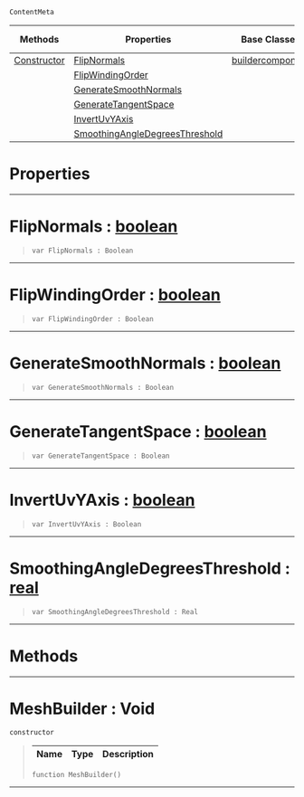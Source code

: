  `ContentMeta`

|Methods|Properties|Base Classes|Derived Classes|
|---|---|---|---|
|[ Constructor](https://github.com/ArendDanielek/ZeroDocsTest/blob/master/code_reference/class_reference/meshbuilder.markdown#meshbuilder-void)|[ FlipNormals](https://github.com/ArendDanielek/ZeroDocsTest/blob/master/code_reference/class_reference/meshbuilder.markdown#flipnormals-zero-engine)|[buildercomponent](https://github.com/ArendDanielek/ZeroDocsTest/blob/master/code_reference/class_reference/buildercomponent.markdown)| |
| |[ FlipWindingOrder](https://github.com/ArendDanielek/ZeroDocsTest/blob/master/code_reference/class_reference/meshbuilder.markdown#flipwindingorder-zero-en)| | |
| |[ GenerateSmoothNormals](https://github.com/ArendDanielek/ZeroDocsTest/blob/master/code_reference/class_reference/meshbuilder.markdown#generatesmoothnormals-ze)| | |
| |[ GenerateTangentSpace](https://github.com/ArendDanielek/ZeroDocsTest/blob/master/code_reference/class_reference/meshbuilder.markdown#generatetangentspace-zer)| | |
| |[ InvertUvYAxis](https://github.com/ArendDanielek/ZeroDocsTest/blob/master/code_reference/class_reference/meshbuilder.markdown#invertuvyaxis-zero-engin)| | |
| |[ SmoothingAngleDegreesThreshold](https://github.com/ArendDanielek/ZeroDocsTest/blob/master/code_reference/class_reference/meshbuilder.markdown#smoothingangledegreesthr)| | |


 #  Properties


---  
 #  FlipNormals : [boolean](https://github.com/ArendDanielek/ZeroDocsTest/blob/master/code_reference/zilch_base_types/boolean.markdown)

> 
> ``` lang=cpp, name=Zilch
> var FlipNormals : Boolean


---  
 #  FlipWindingOrder : [boolean](https://github.com/ArendDanielek/ZeroDocsTest/blob/master/code_reference/zilch_base_types/boolean.markdown)

> 
> ``` lang=cpp, name=Zilch
> var FlipWindingOrder : Boolean


---  
 #  GenerateSmoothNormals : [boolean](https://github.com/ArendDanielek/ZeroDocsTest/blob/master/code_reference/zilch_base_types/boolean.markdown)

> 
> ``` lang=cpp, name=Zilch
> var GenerateSmoothNormals : Boolean


---  
 #  GenerateTangentSpace : [boolean](https://github.com/ArendDanielek/ZeroDocsTest/blob/master/code_reference/zilch_base_types/boolean.markdown)

> 
> ``` lang=cpp, name=Zilch
> var GenerateTangentSpace : Boolean


---  
 #  InvertUvYAxis : [boolean](https://github.com/ArendDanielek/ZeroDocsTest/blob/master/code_reference/zilch_base_types/boolean.markdown)

> 
> ``` lang=cpp, name=Zilch
> var InvertUvYAxis : Boolean


---  
 #  SmoothingAngleDegreesThreshold : [real](https://github.com/ArendDanielek/ZeroDocsTest/blob/master/code_reference/zilch_base_types/real.markdown)

> 
> ``` lang=cpp, name=Zilch
> var SmoothingAngleDegreesThreshold : Real


---  
 #  Methods


---  
 #  MeshBuilder : Void

 `constructor`

> 
> |Name|Type|Description|
> |---|---|---|
> ``` lang=cpp, name=Zilch
> function MeshBuilder()
> ``` 


---  
 
  
  
  
  
  
  
  

 